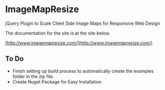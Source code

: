 ImageMapResize
==============

jQuery Plugin to Scale Client Side Image Maps for Responsive Web Design

The documentation for the site is at the site below.

[http://www.imagemapresize.com/](http://www.imagemapresize.com/)

To Do
------------

 * Finish setting up build process to automatically create the examples folder in the zip file. 
 * Create Nuget Package for Easy Installation